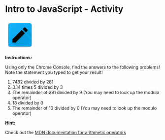 # Intro to JavaScript - Activity

![Intro to JavaScript](../../../.gitbook/assets/activity.png)

**Instructions:**

Using only the Chrome Console, find the answers to the following problems! Note the statement you typed to get your result!

1. 7482 divided by 281
2. 3.14 times 5 divided by 3
3. The remainder of 281 divided by 9 \(You may need to look up the modulo operator\)
4. 18 divided by 0
5. The remainder of 10 divided by 0 \(You may need to look up the modulo operator\)

**Hint:**

Check out the [MDN documentation for arithmetic operators](https://developer.mozilla.org/en-US/docs/Web/JavaScript/Reference/Operators/Arithmetic_Operators)

